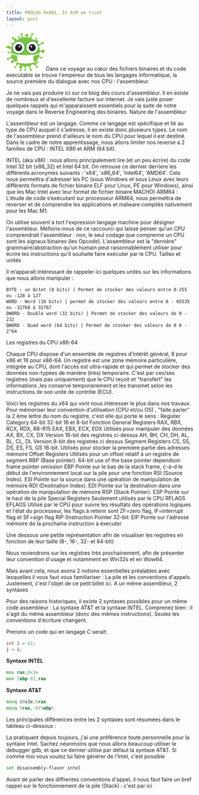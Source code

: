 ```yaml
---
title: PROLOG 0x001, In ASM we trust 
layout: post
---
```


<img height="100" src="../images/virus-2.png"/>
Dans ce voyage au cœur des fichiers binaires et du code executable se trouve l'empereur de tous les langages informatique, la source première du dialogue avec nos CPU : l'assembleur.

Je ne vais pas produire ici sur ce blog des cours d'assembleur. Il en existe de nombreux et d'excellente facture sur internet. Je vais juste poser quelques rappels qui m'apparaissent essentiels pour la suite de notre voyage dans le Reverse Engineering des binaires.
Nature de l'assembleur

L'assembleur est un langage. Comme ce langage est spécifique et lié au type de CPU auquel il s'adresse, il en existe donc plusieurs types. Le nom de l'assembleur prend d'ailleurs le nom du CPU pour lequel il est destiné. Dans le cadre de notre apprentissage, nous allons limiter nos reverse a 2 familles de CPU : INTEL X86 et ARM (64 bit). 

INTEL (aka x86) : nous allons principalement lire (et un peu écrire) du code Intel 32 bit (x86_32) et Intel 64 bit. On retrouve ce dernier derriere les différents acronymes suivants : 'x64', 'x86_64', 'Intel64', 'AMD64'. Cela nous permettra d'adresser les PC (sous Windows et sous Linux avec leurs différents formats de fichier binaire ELF pour Linux, PE pour Windows), ainsi que les Mac Intel avec leur format de fichier binaire MACHO) ARM64 : L'étude de code s’exécutant sur processeur ARM64, nous permettra de reverser et de comprendre les applications et malware compilés nativement pour les Mac M1.

On utilise souvent à tort l'expression langage machine pour désigner l'assembleur. Méfions-nous de ce raccourci qui laisse penser qu'un CPU comprendrait l'assembleur : non, le seul codage que comprenne un CPU sont les signaux binaires (les Opcode). L'assembleur est la "dernière" grammaire/abstraction qu'un humain peut raisonnablement utiliser pour écrire les instructions qu'il souhaite faire exécuter par le CPU.
Tailles et unités

Il m’apparaît intéressant de rappeler ici quelques unités sur les  informations que nous allons manipuler :

    BYTE - un Octet (8 bits) | Permet de stocker des valeurs entre 0-255 ou -128 à 127
    WORD - Word (16 bits) | permet de stocker des valeurs entre 0 - 65535 ou -32768 à 32767
    DWORD - Double word (32 bits) | Permet de stocker des valeurs de 0 - 232
    QWORD - Quad word (64 bits) | Permet de stocker des valeurs de 0 0 - 2^64

Les registres du CPU x86-64

Chaque CPU dispose d'un ensemble de registres d’intérêt général, 8 pour x86 et 16 pour x86-64. Un registre est une zone mémoire particulière, intégrée au CPU, dont l'accès est ultra-rapide et qui permet de stocker des données non-typées de manière (très) temporaire. C'est par ces/ses registres (mais pas uniquement) que le CPU reçoit et "transfert" les informations ,les conserve temporairement et les transmet selon les instructions de son unité de contrôle (ECU).

Voici les registres du x64 qui vont nous intéresser le plus dans nos travaux. Pour mémoriser leur convention d'utilisation (CPU et/ou OS) , "faite parler" la 2 ème lettre du nom du registre, c'est elle qui porte le sens :
Register Category 	64-bit 	32-bit 	16 et 8-bit 	Fonction
General Registers 	RAX, RBX, RCX, RDX, R8-R15 	EAX, EBX, ECX, EDX 		Utilisés pour manipuler des données
AX, BX, CX, DX 	Version 16-bit des registres ci-dessus
AH, BH, CH, DH, AL, BL, CL, DL 	Version 8-bit des registres ci dessus
Segment Registers 			CS, SS, DS, ES, FS, GS 	16-bit. Utilisés pour stocker la premiere partie des adresses mémoire
Offset Registers 				Utilisés pour un offset relatif à un registre de segment
RBP (Base pointer). 64-bit use of the base pointer dependson frame pointer omission 	EBP 		Pointe sur le bas de la stack frame, c-à-d le début de l'environnement local sur la pile pour une fonction
RSI (Source Index). 	ESI 		Pointe sur la source dans une opération de manipulation de mémoire
RDI (Destination Index). 	EDI 		Pointe sur la destination dans une opération de manipulation de mémoire
RSP (Stack Pointer). 	ESP 		Pointe sur le haut de la pile
Special Registers 				Seulement utilisés par le CPU
RFLAGS 	EFLAGS 		Utilisé par le CPU pour suivre les résultats des opérations logiques et l'état du processeur, les flags à retenir sont ZF=zero flag, IF=interrupt flag et SF=sign flag
RIP (Instruction Pointer 	32-bit: EIP 		Pointe sur l'adresse mémoire de la prochaine instruction à éxecuter

Une dessous une petite représentation afin de visualiser les registres en fonction de leur taille (8-, 16-, 32- et 64-bit)

Nous reviendrons sur les registres très prochainement, afin de présenter leur convention d'usage et notamment en Win32s et en Wow64.

Mais avant cela, nous avons 2 notions essentielles préalables avec lesquelles il vous faut vous familiariser : La pile et les conventions d'appels. Justement, c'est l'objet de ce petit billet ici.
A un même assembleur, 2 syntaxes

Pour des raisons historiques, il existe 2 syntaxes possibles pour un même code assembleur : La syntaxe AT&T et la syntaxe INTEL. Comprenez bien : il s'agit du même assembleur (donc des mêmes instructions). Seules les conventions d'écriture changent.

Prenons un code qui en langage C serait:
````c
int i = 62;
j = i;
````
**Syntaxe INTEL**
````asm
mov rax,0x3e
mov [ebp-8],rax
````
**Syntaxe AT&T**
```asm
movq $0x3e,%rax
movq %rax,-8(%ebp)
```



Les principales différences entre les 2 syntaxes sont résumées dans le tableau ci-dessous :

La pratiquant depuis toujours, j'ai une préférence toute personnelle pour la syntaxe Intel. Sachez néanmoins que nous allons beaucoup utiliser le debugger gdb, et que ce dernier utilise par défaut la syntaxe AT&T. Si comme moi vous voulez lui faire générer de l'Intel, c'est possible

```bash
set disassembly-flavor intel
```

Avant de parler des diffrentes conventions d'appel, il nous faut faire un bref rappel sur le fonctionnement de la pile (Stack) : c'est par ici